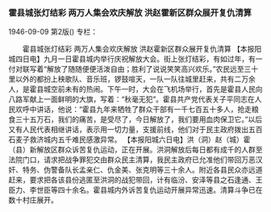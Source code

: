 ### 霍县城张灯结彩  两万人集会欢庆解放  洪赵霍新区群众展开复仇清算

1946-09-09
第2版()
专栏：

　　霍县城张灯结彩
    两万人集会欢庆解放
    洪赵霍新区群众展开复仇清算
    【本报阳城四日电】九月一日霍县城内举行庆祝解放大会。街上张灯结彩，有如过年，有一付对联写着“解放了随随便便活泼自由；胜利了说说笑笑高兴欢乐。”农民远至三十里以外的都扮上秧歌队、音乐班，锣鼓喧天，一队一队往城里赶来，共有二万余人，是霍县城空前未有的热闹。下午一时，大会在飞机场举行，首先是霍县人民向八路军献上一面鲜明的大旗，写着：“秋毫无犯”。霍县共产党代表关子平同志在人民欢呼中讲话，他说：“霍县九年来牺牲了群众干部有一千七百五十多人，抢走粮食三十五万石，我们的痛苦，是受尽了，今日解放了，我们要用血肉保卫它。”以后又有人民代表相继讲话，表示用一切力量，支援前线，他们对于民主政府拨出五百石麦子救济城内五千难民感激异常。
    【本报阳城六日电】洪（洞）赵（城）霍（县）新解放区群众诉苦复仇运动，正在开展。洪洞解放后每日都有成千的人群至法院门口，请求把战争罪犯交由群众民主清算，我民主政府已允准他们带回万恶汉奸、特务、伪警备队长孟亲仁、仇金美、张克明等三十余人。附近各县民众亦远道赶来，要求把各该县份逃匿至洪洞的战犯带回，计有临汾、安泽等县之石逢通、王臣力、李世臣等四十余名。霍县城内外诉苦复仇运动开展异常迅速。清算斗争已在数十村庄展开。
